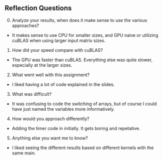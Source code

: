## Reflection Questions

0. Analyze your results, when does it make sense to use the various approaches?
- It makes sense to use CPU for smaller sizes, and GPU naive or utilizing cuBLAS when using larger input matrix sizes. 
1. How did your speed compare with cuBLAS?
- The GPU was faster than cuBLAS. Everything else was quite slower, especially at the larger sizes. 
2. What went well with this assignment?
- I liked having a lot of code explained in the slides. 
3. What was difficult?
- It was confusing to code the switching of arrays, but of course I could have just named the variables more informatively. 
4. How would you approach differently?
- Adding the timer code in initially. It gets boring and repetative. 
5. Anything else you want me to know?
- I liked seeing the different results based on different kernels with the same main. 
